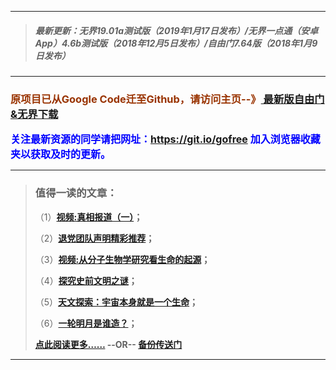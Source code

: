 ***
>##### 最新更新：无界19.01a测试版（2019年1月17日发布）/无界一点通（安卓App）4.6b测试版（2018年12月5日发布）/自由门7.64版（2018年1月9日发布）
***

<h3><font color="#993300"> 原项目已从Google Code迁至Github，请访问主页--》<a href="https://github.com/sglfree/freesky/wiki/%E8%87%AA%E7%94%B1%E9%97%A8%E6%9C%80%E6%96%B0%E7%89%88%E4%B8%8B%E8%BD%BD-%E6%97%A0%E7%95%8C%E6%B5%8F%E8%A7%88%E6%9C%80%E6%96%B0%E6%AD%A3%E5%BC%8F%E7%89%88%E4%B8%8B%E8%BD%BD-%E7%BF%BB%E5%A2%99%E8%BD%AF%E4%BB%B6%E4%B8%8B%E8%BD%BD" target="_blank"> 最新版自由门&无界下载</a></font></h3>

<font color="blue" size="3"><strong>关注最新资源的同学请把网址：<font color="#993300"><a href="https://git.io/gofree" target="_blank">https://git.io/gofree</a> </font>加入浏览器收藏夹以获取及时的更新。</strong></font>

***
>###  值得一读的文章：
> <p>（1）<strong><a href="http://go.s3cdn.cofeed.win/index.html?i=b1" target="_blank">视频:真相报道（一）</a>；</strong></p>
> <p>（2）<strong><a href="http://go.s3cdn.cofeed.win/index.html?i=b2" target="_blank">退党团队声明精彩推荐</a>；</strong></p>
> <p>（3）<strong><a href="http://go.s3cdn.cofeed.win/index.html?i=b3" target="_blank">视频:从分子生物学研究看生命的起源</a>；</strong></p>
> <p>（4）<strong><a href="http://go.s3cdn.cofeed.win/index.html?i=b4" target="_blank">探究史前文明之谜</a>；</strong></p>
> <p>（5）<strong><a href="http://go.s3cdn.cofeed.win/index.html?i=b5" target="_blank">天文探索：宇宙本身就是一个生命</a>；</strong></p>
> <p>（6）<strong><a href="http://go.s3cdn.cofeed.win/index.html?i=b6" target="_blank">一轮明月是谁造？</a>；</strong></p>
> <p><strong><a href="http://go.s3cdn.cofeed.win/index.html?i=b7" target="_blank">点此阅读更多……</a> --OR-- <a href="https://s3.amazonaws.comtest/freeskya/index.html?i=b7http://cbi.gofreez.aocool.mentest/forum.php?i=b7" target="_blank">备份传送门</a></strong></p>
***

